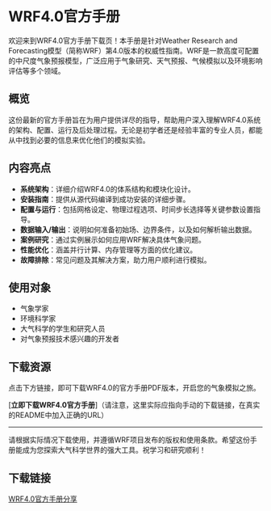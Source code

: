 # WRF4.0官方手册

欢迎来到WRF4.0官方手册下载页！本手册是针对Weather Research and Forecasting模型（简称WRF）第4.0版本的权威性指南。WRF是一款高度可配置的中尺度气象预报模型，广泛应用于气象研究、天气预报、气候模拟以及环境影响评估等多个领域。

## 概览

这份最新的官方手册旨在为用户提供详尽的指导，帮助用户深入理解WRF4.0系统的架构、配置、运行及后处理过程。无论是初学者还是经验丰富的专业人员，都能从中找到必要的信息来优化他们的模拟实验。

## 内容亮点

- **系统架构**：详细介绍WRF4.0的体系结构和模块化设计。
- **安装指南**：提供从源代码编译到成功安装的详细步骤。
- **配置与运行**：包括网格设定、物理过程选项、时间步长选择等关键参数设置指导。
- **数据输入/输出**：说明如何准备初始场、边界条件，以及如何解析输出数据。
- **案例研究**：通过实例展示如何应用WRF解决具体气象问题。
- **性能优化**：涵盖并行计算、内存管理等方面的优化建议。
- **故障排除**：常见问题及其解决方案，助力用户顺利进行模拟。

## 使用对象

- 气象学家
- 环境科学家
- 大气科学的学生和研究人员
- 对气象预报技术感兴趣的开发者

## 下载资源

点击下方链接，即可下载WRF4.0的官方手册PDF版本，开启您的气象模拟之旅。

[**立即下载WRF4.0官方手册**]（请注意，这里实际应指向手动的下载链接，在真实的README中加入正确的URL）

---

请根据实际情况下载使用，并遵循WRF项目发布的版权和使用条款。希望这份手册能成为您探索大气科学世界的强大工具。祝学习和研究顺利！

## 下载链接

[WRF4.0官方手册分享](https://pan.quark.cn/s/41424c49baf9)
